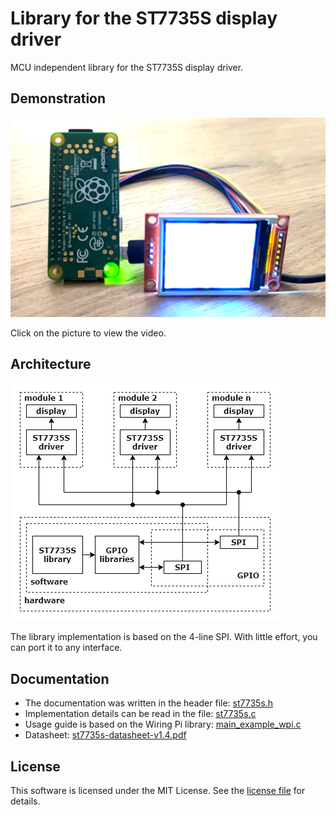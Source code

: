 # Library for the ST7735S display driver

MCU independent library for the ST7735S display driver.

## Demonstration

[![demonstration][display_png]][demo_video]

Click on the picture to view the video.

## Architecture

![library architecture][architecture_image]

The library implementation is based on the 4-line SPI. With little effort, you can port it to any interface.

## Documentation

* The documentation was written in the header file: [st7735s.h][st7735s_h]
* Implementation details can be read in the file: [st7735s.c][st7735s_c]
* Usage guide is based on the Wiring Pi library: [main_example_wpi.c][main_example_wpi_c]
* Datasheet: [st7735s-datasheet-v1.4.pdf][datasheet_file]

## License

This software is licensed under the MIT License. See the [license file][license_file] for details.

[display_png]:  documentation/notes/display.png
[demo_video]: https://www.youtube.com/watch?v=cutf6YrBpvs
[architecture_image]: documentation/notes/architecture/architecture.png
[datasheet_file]: documentation/datasheet/st7735s-datasheet-v1.4.pdf
[st7735s_h]: source/st7735s.h
[st7735s_c]: source/st7735s.c
[main_example_wpi_c]: source/main_example_wpi.c
[license_file]: license.txt

